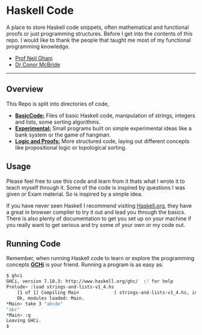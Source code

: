 Haskell Code
============
A place to store Haskell code snippets, often mathematical and functional proofs or just programming structures. Before I get into the contents of this repo. I would like to thank the people that taught me most of my functional programming knowledge.

- [Prof Neil Ghani](https://personal.cis.strath.ac.uk/neil.ghani/)
- [Dr Conor McBride](https://personal.cis.strath.ac.uk/conor.mcbride/)

---

## Overview
This Repo is split into directories of code,
- **[BasicCode:](BasicCode/)** Files of basic Haskell code, manipulation of strings, integers and lists, some sorting algorithms.
- **[Experimental:](Experimental/)** Small programs built on simple experimental ideas like a bank system or the game of hangman.
- **[Logic and Proofs:](Logic-and-Proofs/)** More structured code, laying out different concepts like propositional logic or topological sorting.

## Usage
Please feel free to use this code and learn from it thats what I wrote it to teach myself through it. Some of the code is inspired by questions I was given or Exam material. So is inspired by a simple idea.

If you have never seen Haskell I recommend visiting [Haskell.org](https://www.haskell.org/), they have a great in browser compiler to try it out and lead you through the basics. There is also plenty of documentation to get you set up on your machine if you really want to get serious and try some of your own or my code out.

## Running Code
Remember, when running Haskell code to learn or explore the programming concepts **[GCHi](https://downloads.haskell.org/~ghc/latest/docs/html/users_guide/ghci.html)** is your friend. Running a program is as easy as:

```bash
$ ghci
GHCi, version 7.10.3: http://www.haskell.org/ghc/  :? for help
Prelude> :load strings-and-lists-v1_4.hs
	[1 of 1] Compiling Main             ( strings-and-lists-v1_4.hs, interpreted )
	Ok, modules loaded: Main.
*Main> take 3 "abcde"
"abc"
*Main> :q
Leaving GHCi.
$
```
